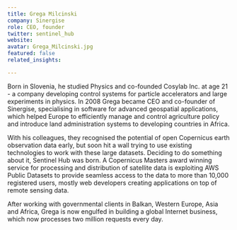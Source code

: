 ```yaml
---
title: Grega Milcinski
company: Sinergise
role: CEO, founder
twitter: sentinel_hub
website:
avatar: Grega_Milcinski.jpg
featured: false
related_insights:

---
```

Born in Slovenia, he studied Physics and co-founded Cosylab Inc. at age 21 - a company developing control systems for particle accelerators and large experiments in physics. In 2008 Grega became CEO and co-founder of Sinergise, specialising in software for advanced geospatial applications, which helped Europe to efficiently manage and control agriculture policy and introduce land administration systems to developing countries in Africa.

With his colleagues, they recognised the potential of open Copernicus earth observation data early, but soon hit a wall trying to use existing technologies to work with these large datasets. Deciding to do something about it, Sentinel Hub was born. A Copernicus Masters award winning service for processing and distribution of satellite data is exploiting AWS Public Datasets to provide seamless access to the data to more than 10,000 registered users, mostly web developers creating applications on top of remote sensing data.

After working with governmental clients in Balkan, Western Europe, Asia and Africa, Grega is now engulfed in building a global Internet business, which now processes two million requests every day.
